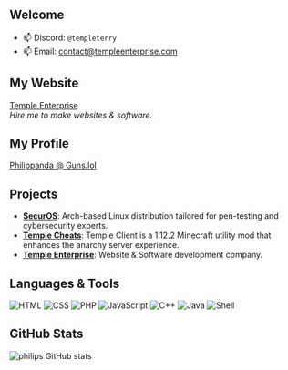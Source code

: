 ## Welcome

- 📫 Discord: `@templeterry`
- 📫 Email: [contact@templeenterprise.com](mailto:contact@templeenterprise.com)

## My Website
[Temple Enterprise](https://templeenterprise.com)  
*Hire me to make websites & software.*

## My Profile
[Philippanda @ Guns.lol](https://guns.lol/philippanda)

## Projects
- [**SecurOS**](https://securos.org): Arch-based Linux distribution tailored for pen-testing and cybersecurity experts.
- [**Temple Cheats**](https://templecheats.xyz): Temple Client is a 1.12.2 Minecraft utility mod that enhances the anarchy server experience.
- [**Temple Enterprise**](https://templeenterprise.com): Website & Software development company.

## Languages & Tools
![HTML](https://img.shields.io/badge/HTML5-%23E34F26.svg?style=for-the-badge&logo=html5&logoColor=white)
![CSS](https://img.shields.io/badge/CSS3-%231572B6.svg?style=for-the-badge&logo=css3&logoColor=white)
![PHP](https://img.shields.io/badge/PHP-%23777BB4.svg?style=for-the-badge&logo=php&logoColor=white)
![JavaScript](https://img.shields.io/badge/JavaScript-%23F7DF1E.svg?style=for-the-badge&logo=javascript&logoColor=black)
![C++](https://img.shields.io/badge/C++-%2300599C.svg?style=for-the-badge&logo=c%2B%2B&logoColor=white)
![Java](https://img.shields.io/badge/Java-%23ED8B00.svg?style=for-the-badge&logo=openjdk&logoColor=white)
![Shell](https://img.shields.io/badge/Shell_Script-%23121011.svg?style=for-the-badge&logo=gnu-bash&logoColor=white)

## GitHub Stats
![philips GitHub stats](https://github-readme-stats.vercel.app/api?username=philippanda&show_icons=true&theme=tokyonight)
